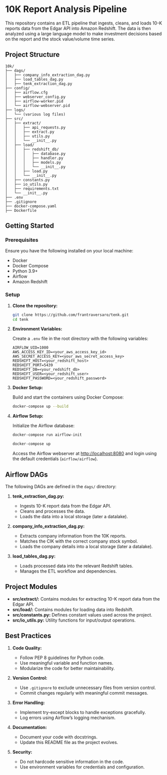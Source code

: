 # 10K Report Analysis Pipeline

This repository contains an ETL pipeline that ingests, cleans, and loads 10-K reports data from the Edgar API into Amazon Redshift. The data is then analyzed using a large language model to make investment decisions based on the report and the stock value/volume time series.

## Project Structure

```
10k/
├── dags/
│   ├── company_info_extraction_dag.py
│   ├── load_tables_dag.py
│   ├── tenk_extraction_dag.py
├── config/
│   ├── airflow.cfg
│   ├── webserver_config.py
│   ├── airflow-worker.pid
│   └── airflow-webserver.pid
├── logs/
│   └── (various log files)
├── src/
│   ├── extract/
│   │   ├── api_requests.py
│   │   ├── extract.py
│   │   ├── utils.py
│   │   └── __init__.py
│   ├── load/
│   │   ├── redshift_db/
│   │   │   ├── database.py
│   │   │   ├── handler.py
│   │   │   ├── models.py
│   │   │   └── __init__.py
│   │   ├── load.py
│   │   └── __init__.py
│   ├── constants.py
│   ├── io_utils.py
│   ├── requirements.txt
│   └── __init__.py
├── .env
├── .gitignore
├── docker-compose.yaml
├── Dockerfile
```

## Getting Started

### Prerequisites

Ensure you have the following installed on your local machine:

- Docker
- Docker Compose
- Python 3.9+
- Airflow
- Amazon Redshift

### Setup

1. **Clone the repository:**

    ```sh
    git clone https://github.com/frantraversaro/tenk.git
    cd tenk
    ```

2. **Environment Variables:**

    Create a `.env` file in the root directory with the following variables:

    ```env
    AIRFLOW_UID=1000
    AWS_ACCESS_KEY_ID=<your_aws_access_key_id>
    AWS_SECRET_ACCESS_KEY=<your_aws_secret_access_key>
    REDSHIFT_HOST=<your_redshift_host>
    REDSHIFT_PORT=5439
    REDSHIFT_DB=<your_redshift_db>
    REDSHIFT_USER=<your_redshift_user>
    REDSHIFT_PASSWORD=<your_redshift_password>
    ```

3. **Docker Setup:**

    Build and start the containers using Docker Compose:

    ```sh
    docker-compose up --build
    ```

4. **Airflow Setup:**

    Initialize the Airflow database:

    ```sh
    docker-compose run airflow-init
    ```
   
    ```sh
    docker-compose up
    ```

    Access the Airflow webserver at [http://localhost:8080](http://localhost:8080) and login using the default credentials (`airflow/airflow`).

## Airflow DAGs

The following DAGs are defined in the `dags/` directory:

1. **tenk_extraction_dag.py:**
    - Ingests 10-K report data from the Edgar API.
    - Cleans and processes the data.
    - Loads the data into a local storage (later a datalake).

2. **company_info_extraction_dag.py:**
    - Extracts company information from the 10K reports.
    - Matches the CIK with the correct company stock symbol.
    - Loads the company details into a local storage (later a datalake).

3. **load_tables_dag.py:**
    - Loads processed data into the relevant Redshift tables.
    - Manages the ETL workflow and dependencies.

## Project Modules

- **src/extract/:** Contains modules for extracting 10-K report data from the Edgar API.
- **src/load/:** Contains modules for loading data into Redshift.
- **src/constants.py:** Defines constant values used across the project.
- **src/io_utils.py:** Utility functions for input/output operations.

## Best Practices

1. **Code Quality:**
    - Follow PEP 8 guidelines for Python code.
    - Use meaningful variable and function names.
    - Modularize the code for better maintainability.

2. **Version Control:**
    - Use `.gitignore` to exclude unnecessary files from version control.
    - Commit changes regularly with meaningful commit messages.

3. **Error Handling:**
    - Implement try-except blocks to handle exceptions gracefully.
    - Log errors using Airflow’s logging mechanism.

4. **Documentation:**
    - Document your code with docstrings.
    - Update this README file as the project evolves.

5. **Security:**
    - Do not hardcode sensitive information in the code.
    - Use environment variables for credentials and configuration.

